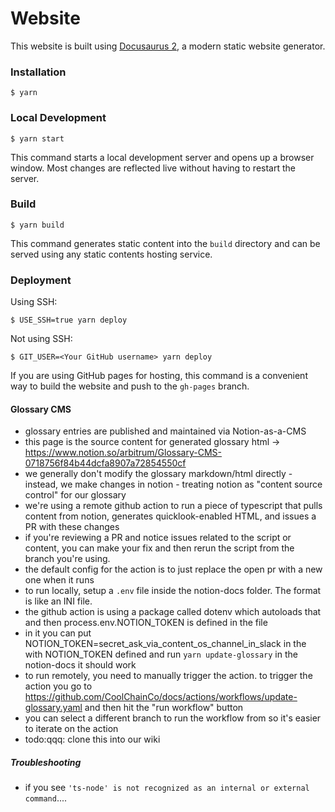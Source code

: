 # Website

This website is built using [Docusaurus 2](https://docusaurus.io/), a modern static website generator.

### Installation

```
$ yarn
```

### Local Development

```
$ yarn start
```

This command starts a local development server and opens up a browser window. Most changes are reflected live without having to restart the server.

### Build

```
$ yarn build
```

This command generates static content into the `build` directory and can be served using any static contents hosting service.

### Deployment

Using SSH:

```
$ USE_SSH=true yarn deploy
```

Not using SSH:

```
$ GIT_USER=<Your GitHub username> yarn deploy
```

If you are using GitHub pages for hosting, this command is a convenient way to build the website and push to the `gh-pages` branch.

#### Glossary CMS

- glossary entries are published and maintained via Notion-as-a-CMS
- this page is the source content for generated glossary html -> https://www.notion.so/arbitrum/Glossary-CMS-0718756f84b44dcfa8907a72854550cf 
- we generally don't modify the glossary markdown/html directly - instead, we make changes in notion - treating notion as "content source control" for our glossary
- we're using a remote github action to run a piece of typescript that pulls content from notion, generates quicklook-enabled HTML, and issues a PR with these changes 
- if you're reviewing a PR and notice issues related to the script or content, you can make your fix and then rerun the script from the branch you're using.
- the default config for the action is to just replace the open pr with a new one when it runs
- to run locally, setup a `.env` file inside the notion-docs folder. The format is like an INI file.
- the github action is using a package called dotenv which autoloads that and then process.env.NOTION_TOKEN is defined in the file
- in it you can put NOTION_TOKEN=secret_ask_via_content_os_channel_in_slack in the with NOTION_TOKEN defined and run `yarn update-glossary` in the notion-docs it should work
- to run remotely, you need to manually trigger the action. to trigger the action you go to https://github.com/CoolChainCo/docs/actions/workflows/update-glossary.yaml and then hit the "run workflow" button
- you can select a different branch to run the workflow from so it's easier to iterate on the action
- todo:qqq: clone this into our wiki

##### Troubleshooting
- if you see `'ts-node' is not recognized as an internal or external command`....